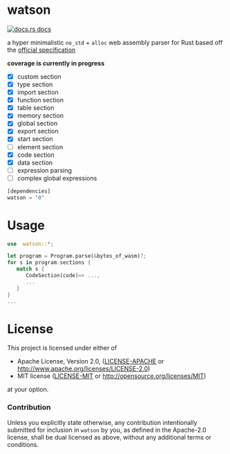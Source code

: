 # watson

<a href="https://docs.rs/watson"><img src="https://img.shields.io/badge/docs-latest-blue.svg?style=flat-square" alt="docs.rs docs" /></a>

a hyper minimalistic `no_std` + `alloc` web assembly parser for Rust based off the [official specification](https://webassembly.github.io/spec/core/index.html)

**coverage is currently in progress**


- [X] custom section
- [X] type section
- [X] import section
- [X] function section
- [X] table section
- [X] memory section
- [X] global section
- [X] export section
- [X] start section
- [ ] element section
- [X] code section
- [X] data section
- [ ] expression parsing
- [ ] complex global expressions

```rust
[dependencies]
watson = "0"
```

# Usage

```rust
use  watson::*;

let program = Program.parse(&bytes_of_wasm)?;
for s in program.sections {
   match s {
      CodeSection(code)=> ...,
      ...
   }
}
...
```

# License

This project is licensed under either of

 * Apache License, Version 2.0, ([LICENSE-APACHE](LICENSE-APACHE) or
   http://www.apache.org/licenses/LICENSE-2.0)
 * MIT license ([LICENSE-MIT](LICENSE-MIT) or
   http://opensource.org/licenses/MIT)

at your option.

### Contribution

Unless you explicitly state otherwise, any contribution intentionally submitted
for inclusion in `watson` by you, as defined in the Apache-2.0 license, shall be
dual licensed as above, without any additional terms or conditions.
